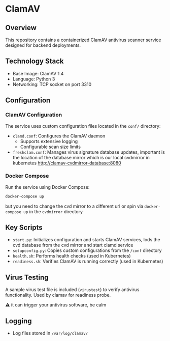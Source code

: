 # ClamAV

## Overview

This repository contains a containerized ClamAV antivirus scanner service designed for backend deployments.

## Technology Stack

- Base Image: ClamAV 1.4
- Language: Python 3
- Networking: TCP socket on port 3310

## Configuration

### ClamAV Configuration

The service uses custom configuration files located in the `conf/` directory:

- `clamd.conf`: Configures the ClamAV daemon
  - Supports extensive logging
  - Configurable scan size limits
- `freshclam.conf`: Manages virus signature database updates, important is the location of the database mirror which is our local cvdmirror in kubernetes <http://clamav-cvdmirror-database:8080>

### Docker Compose

Run the service using Docker Compose:

```bash
docker-compose up
```

but you need to change the cvd mirror to a different url or spin via `docker-compose up` in the `cvdmirror` directory

## Key Scripts

- `start.py`: Initializes configuration and starts ClamAV services, lods the cvd database from the cvd mirror and start clamd service
- `setupconfig.py`: Copies custom configurations from the `/conf` directory
- `health.sh`: Performs health checks (used in Kubernetes)
- `readiness.sh`: Verifies ClamAV is running correctly (used in Kubernetes)

## Virus Testing

A sample virus test file is included (`virustest`) to verify antivirus functionality. Used by clamav for readiness probe.

⚠️ it can trigger your antivirus software, be calm

## Logging

- Log files stored in `/var/log/clamav/`
